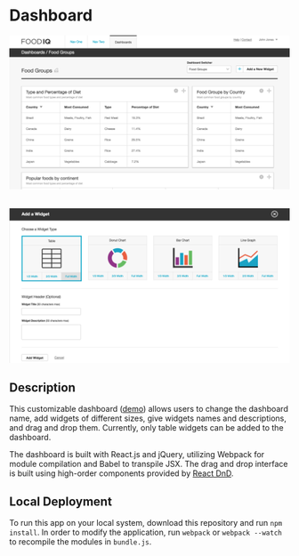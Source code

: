 # Dashboard

[![Dashboard](images/dashboard_screenshot.png)](http://haikgregoryagdere.com/dashboard/)
<br />
<br />

[![Panel](images/panel_screenshot.png)](http://haikgregoryagdere.com/dashboard/)

## Description

This customizable dashboard ([demo]) allows users to change the dashboard name, add
widgets of different sizes, give widgets names and descriptions, and drag and
drop them. Currently, only table widgets can be added to the dashboard.

The dashboard is built with React.js and jQuery, utilizing Webpack for module
compilation and Babel to transpile JSX. The drag and drop interface is built
using high-order components provided by [React DnD].

## Local Deployment

To run this app on your local system, download this repository and run
```npm install```. In order to modify the application, run ```webpack```
or ```webpack --watch``` to recompile the modules in ```bundle.js```.

[React DnD]: <https://github.com/gaearon/react-dnd/>
[demo]: <http://haikgregoryagdere.com/dashboard>

